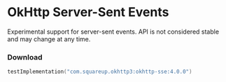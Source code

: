 OkHttp Server-Sent Events
=========================

Experimental support for server-sent events.
API is not considered stable and may change at any time.

### Download

```kotlin
testImplementation("com.squareup.okhttp3:okhttp-sse:4.0.0")
```
